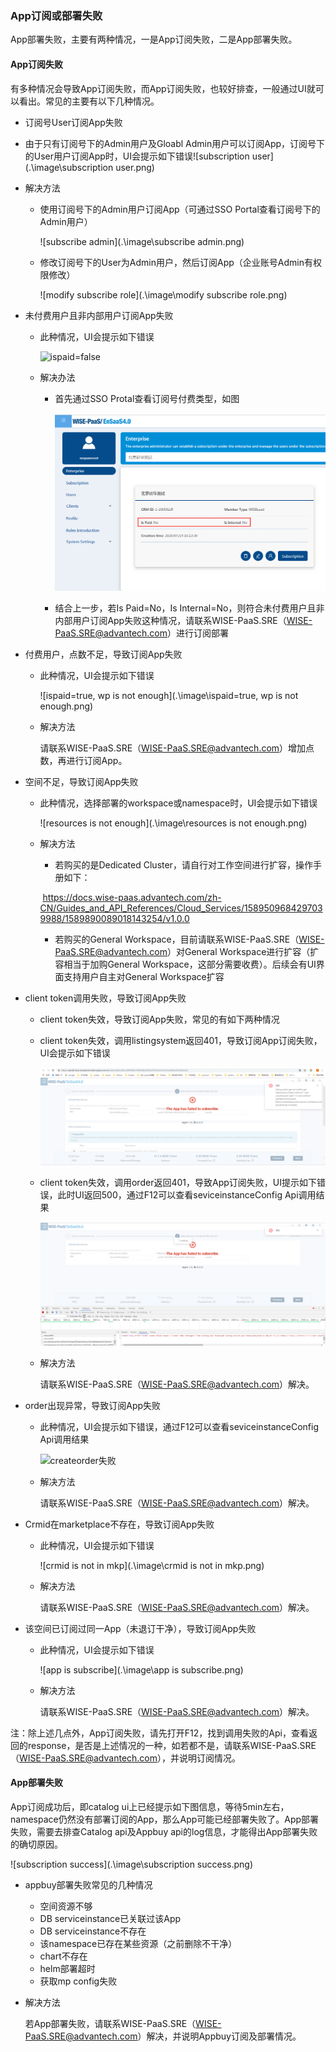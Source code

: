 ### App订阅或部署失败

App部署失败，主要有两种情况，一是App订阅失败，二是App部署失败。

#### App订阅失败  

有多种情况会导致App订阅失败，而App订阅失败，也较好排查，一般通过UI就可以看出。常见的主要有以下几种情况。

-   订阅号User订阅App失败  

  - 由于只有订阅号下的Admin用户及Gloabl Admin用户可以订阅App，订阅号下的User用户订阅App时，UI会提示如下错误![subscription user](.\image\subscription user.png)

  - 解决方法

    - 使用订阅号下的Admin用户订阅App（可通过SSO Portal查看订阅号下的Admin用户）

      ![subscribe admin](.\image\subscribe admin.png)

    - 修改订阅号下的User为Admin用户，然后订阅App（企业账号Admin有权限修改）

      ![modify subscribe role](.\image\modify subscribe role.png)

- 未付费用户且非内部用户订阅App失败

  - 此种情况，UI会提示如下错误

    ![ispaid=false](C:\Users\sun.di.ACN\Desktop\app部署失败\image\ispaid=false.png)

  - 解决办法

    - 首先通过SSO Protal查看订阅号付费类型，如图

      ![ssodetail](.\image\ssodetail.png)

    - 结合上一步，若Is Paid=No，Is Internal=No，则符合未付费用户且非内部用户订阅App失败这种情况，请联系WISE-PaaS.SRE（WISE-PaaS.SRE@advantech.com）进行订阅部署

- 付费用户，点数不足，导致订阅App失败

  - 此种情况，UI会提示如下错误

    ![ispaid=true, wp is not enough](.\image\ispaid=true, wp is not enough.png)

  - 解决方法

    请联系WISE-PaaS.SRE（WISE-PaaS.SRE@advantech.com）增加点数，再进行订阅App。

- 空间不足，导致订阅App失败  

  - 此种情况，选择部署的workspace或namespace时，UI会提示如下错误

    ![resources is not enough](.\image\resources is not enough.png)

  - 解决方法

    - 若购买的是Dedicated Cluster，请自行对工作空间进行扩容，操作手册如下：

    ​       https://docs.wise-paas.advantech.com/zh-CN/Guides_and_API_References/Cloud_Services/1589509684297039988/1589890089018143254/v1.0.0   

    - 若购买的General Workspace，目前请联系WISE-PaaS.SRE（WISE-PaaS.SRE@advantech.com）对General Workspace进行扩容（扩容相当于加购General Workspace，这部分需要收费）。后续会有UI界面支持用户自主对General Workspace扩容

- client token调用失败，导致订阅App失败  

  -  client token失效，导致订阅App失败，常见的有如下两种情况

    - client token失效，调用listingsystem返回401，导致订阅App订阅失败，UI会提示如下错误

      ![clienttoken失效-listing](.\image\clienttoken失效-listing.png)

    - client token失效，调用order返回401，导致App订阅失败，UI提示如下错误，此时UI返回500，通过F12可以查看seviceinstanceConfig Api调用结果

      ![clinettoken失效-order](.\image\clinettoken失效-order.png)

  - 解决方法

    请联系WISE-PaaS.SRE（WISE-PaaS.SRE@advantech.com）解决。

- order出现异常，导致订阅App失败

  - 此种情况，UI会提示如下错误，通过F12可以查看seviceinstanceConfig Api调用结果

    ![createorder失败](C:\Users\sun.di.ACN\Desktop\app部署失败\image\createorder失败.png)

  - 解决方法

    请联系WISE-PaaS.SRE（WISE-PaaS.SRE@advantech.com）解决。

- Crmid在marketplace不存在，导致订阅App失败

  - 此种情况，UI会提示如下错误

    ![crmid is not in mkp](.\image\crmid is not in mkp.png)

  - 解决方法

    请联系WISE-PaaS.SRE（WISE-PaaS.SRE@advantech.com）解决。

- 该空间已订阅过同一App（未退订干净），导致订阅App失败

  - 此种情况，UI会提示如下错误

    ![app is subscribe](.\image\app is subscribe.png)

  - 解决方法

    请联系WISE-PaaS.SRE（WISE-PaaS.SRE@advantech.com）解决。

注：除上述几点外，App订阅失败，请先打开F12，找到调用失败的Api，查看返回的response，是否是上述情况的一种，如若都不是，请联系WISE-PaaS.SRE（WISE-PaaS.SRE@advantech.com），并说明订阅情况。

#### App部署失败

App订阅成功后，即catalog ui上已经提示如下图信息，等待5min左右，namespace仍然没有部署订阅的App，那么App可能已经部署失败了。App部署失败，需要去排查Catalog api及Appbuy api的log信息，才能得出App部署失败的确切原因。

![subscription success](.\image\subscription success.png)

- appbuy部署失败常见的几种情况
  - 空间资源不够
  - DB serviceinstance已关联过该App
  - DB serviceinstance不存在
  - 该namespace已存在某些资源（之前删除不干净）
  - chart不存在
  - helm部署超时
  - 获取mp config失败

- 解决方法

  若App部署失败，请联系WISE-PaaS.SRE（WISE-PaaS.SRE@advantech.com）解决，并说明Appbuy订阅及部署情况。

#### 